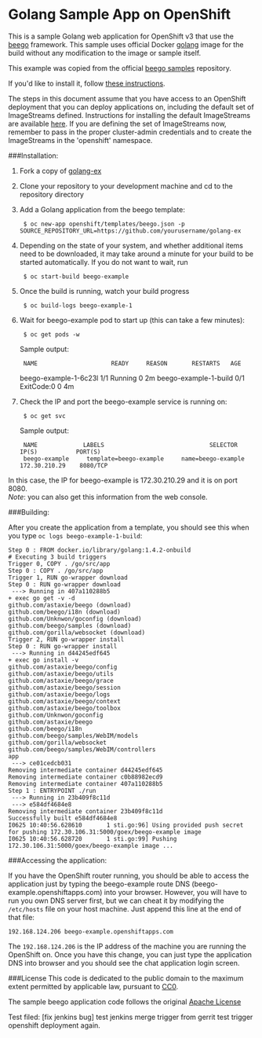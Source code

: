 Golang Sample App on OpenShift
============================

This is a sample Golang web application for OpenShift v3 that use the [beego](http://beego.me/)
framework. This sample uses official Docker [golang](https://registry.hub.docker.com/u/library/golang/) image for the build
without any modification to the image or sample itself.

This example was copied from the official [beego samples](https://github.com/beego/samples) repository.

If you'd like to install it, follow [these instructions](https://github.com/openshift/golang-ex/blob/master/README.md#installation).  

The steps in this document assume that you have access to an OpenShift deployment that you can deploy applications on, including the default set of ImageStreams defined.  Instructions for installing the default ImageStreams are available [here](http://docs.openshift.org/latest/admin_guide/install/first_steps.html).  If you are defining the set of ImageStreams now, remember to pass in the proper cluster-admin credentials and to create the ImageStreams in the 'openshift' namespace.

###Installation: 

1. Fork a copy of [golang-ex](https://github.com/openshift/golang-ex)
2. Clone your repository to your development machine and cd to the repository directory
3. Add a Golang application from the beego template:

		$ oc new-app openshift/templates/beego.json -p SOURCE_REPOSITORY_URL=https://github.com/yourusername/golang-ex

4. Depending on the state of your system, and whether additional items need to be downloaded, it may take around a minute for your build to be started automatically.  If you do not want to wait, run

		$ oc start-build beego-example

5. Once the build is running, watch your build progress  

		$ oc build-logs beego-example-1

6. Wait for beego-example pod to start up (this can take a few minutes):  

		$ oc get pods -w


	Sample output:  

    	NAME                     READY     REASON       RESTARTS   AGE
	beego-example-1-6c23l     1/1       Running        0          2m
	beego-example-1-build     0/1       ExitCode:0     0          4m


6. Check the IP and port the beego-example service is running on:  

		$ oc get svc


	Sample output:  

		NAME             LABELS                              SELECTOR              IP(S)           PORT(S)
		beego-example     template=beego-example     name=beego-example           172.30.210.29    8080/TCP

In this case, the IP for beego-example is 172.30.210.29 and it is on port 8080.  
*Note*: you can also get this information from the web console.

###Building:

After you create the application from a template, you should see this when you
type `oc logs beego-example-1-build`:

```console
Step 0 : FROM docker.io/library/golang:1.4.2-onbuild
# Executing 3 build triggers
Trigger 0, COPY . /go/src/app
Step 0 : COPY . /go/src/app
Trigger 1, RUN go-wrapper download
Step 0 : RUN go-wrapper download
 ---> Running in 407a110288b5
+ exec go get -v -d
github.com/astaxie/beego (download)
github.com/beego/i18n (download)
github.com/Unknwon/goconfig (download)
github.com/beego/samples (download)
github.com/gorilla/websocket (download)
Trigger 2, RUN go-wrapper install
Step 0 : RUN go-wrapper install
 ---> Running in d44245edf645
+ exec go install -v
github.com/astaxie/beego/config
github.com/astaxie/beego/utils
github.com/astaxie/beego/grace
github.com/astaxie/beego/session
github.com/astaxie/beego/logs
github.com/astaxie/beego/context
github.com/astaxie/beego/toolbox
github.com/Unknwon/goconfig
github.com/astaxie/beego
github.com/beego/i18n
github.com/beego/samples/WebIM/models
github.com/gorilla/websocket
github.com/beego/samples/WebIM/controllers
app
 ---> ce01cedcb031
Removing intermediate container d44245edf645
Removing intermediate container c0b88982ecd9
Removing intermediate container 407a110288b5
Step 1 : ENTRYPOINT ./run
 ---> Running in 23b409f8c11d
 ---> e584df4684e8
Removing intermediate container 23b409f8c11d
Successfully built e584df4684e8
I0625 10:40:56.628610       1 sti.go:96] Using provided push secret for pushing 172.30.106.31:5000/goex/beego-example image
I0625 10:40:56.628720       1 sti.go:99] Pushing 172.30.106.31:5000/goex/beego-example image ...
```

###Accessing the application:

If you have the OpenShift router running, you should be able to access the
application just by typing the beego-example route DNS
(beego-example.openshiftapps.com) into your browser.
However, you will have to run you own DNS server first, but we can cheat it by
modifying the `/etc/hosts` file on your host machine. Just append this line at
the end of that file:

```
192.168.124.206 beego-example.openshiftapps.com
```

The `192.168.124.206` is the IP address of the machine you are running the
OpenShift on. Once you have this change, you can just type the application DNS
into browser and you should see the chat application login screen.

###License
This code is dedicated to the public domain to the maximum extent permitted by applicable law, pursuant to [CC0](http://creativecommons.org/publicdomain/zero/1.0/).

The sample beego application code follows the original [Apache License](https://github.com/beego/samples/blob/master/LICENSE)

Test filed:
[fix jenkins bug] test jenkins merge trigger from gerrit
test trigger openshift deployment again.
